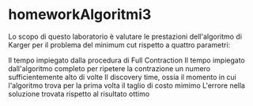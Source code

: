 # homeworkAlgoritmi3

Lo scopo di questo laboratorio è valutare le prestazioni dell'algoritmo di Karger per il problema del minimum cut rispetto a quattro parametri:

Il tempo impiegato dalla procedura di Full Contraction
Il tempo impiegato dall'algoritmo completo per ripetere la contrazione un numero sufficientemente alto di volte
Il discovery time, ossia il momento in cui l'algoritmo trova per la prima volta il taglio di costo mimimo
L'errore nella soluzione trovata rispetto al risultato ottimo